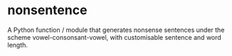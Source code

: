 # nonsentence
A Python function / module that generates nonsense sentences under the scheme vowel-consonsant-vowel, with customisable sentence and word length.
